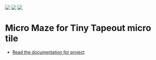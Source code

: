 ![](../../workflows/gds/badge.svg) ![](../../workflows/docs/badge.svg) ![](../../workflows/test/badge.svg)

# Micro Maze for Tiny Tapeout micro tile

- [Read the documentation for project](docs/info.md)
